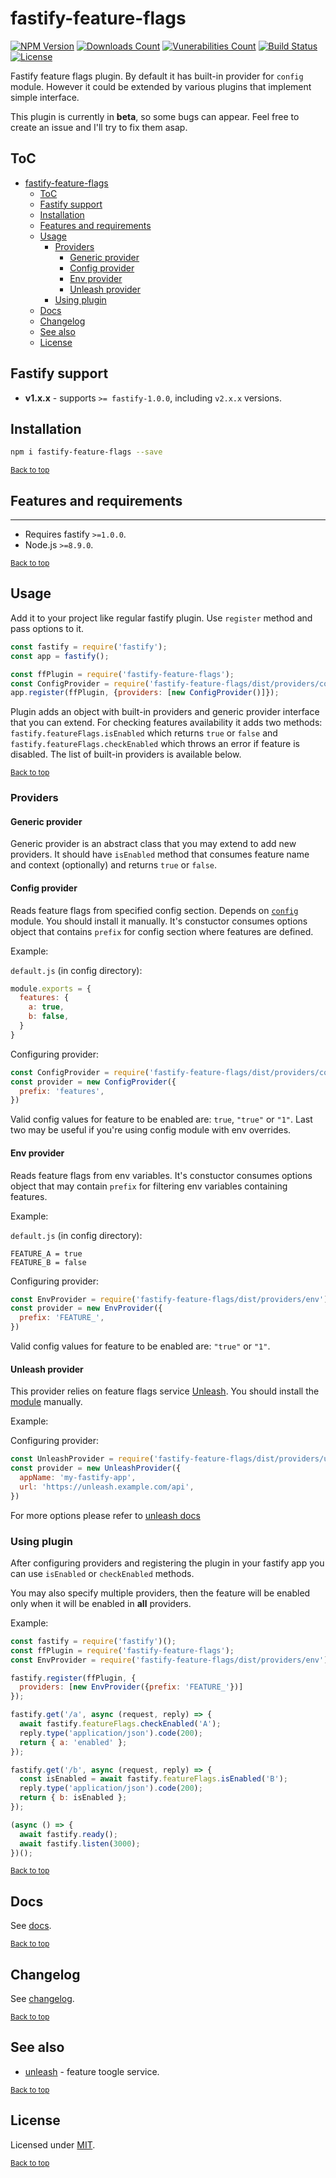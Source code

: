 # fastify-feature-flags

[![NPM Version](https://img.shields.io/npm/v/fastify-feature-flags.svg)](https://www.npmjs.com/package/fastify-feature-flags)
[![Downloads Count](https://img.shields.io/npm/dm/fastify-feature-flags.svg)](https://www.npmjs.com/package/fastify-feature-flags)
[![Vunerabilities Count](https://snyk.io/test/npm/fastify-feature-flags/badge.svg)](https://www.npmjs.com/package/fastify-feature-flags)
[![Build Status](https://gitlab.com/m03geek/fastify-feature-flags/badges/master/pipeline.svg)](https://gitlab.com/m03geek/fastify-feature-flags/commits/master)
[![License](https://img.shields.io/npm/l/fastify-feature-flags.svg)](https://gitlab.com/m03geek/fastify-feature-flags/blob/master/LICENSE)
<!-- [![Coverage Status](https://gitlab.com/m03geek/fastify-feature-flags/badges/master/coverage.svg)](https://gitlab.com/m03geek/fastify-feature-flags/commits/master) -->

Fastify feature flags plugin. By default it has built-in provider for `config` module. However it could be extended by various plugins that implement simple interface.

This plugin is currently in **beta**, so some bugs can appear. Feel free to create an issue and I'll try to fix them asap.

## ToC
- [fastify-feature-flags](#fastify-feature-flags)
  - [ToC](#toc)
  - [Fastify support](#fastify-support)
  - [Installation](#installation)
  - [Features and requirements](#features-and-requirements)
  - [Usage](#usage)
    - [Providers](#providers)
      - [Generic provider](#generic-provider)
      - [Config provider](#config-provider)
      - [Env provider](#env-provider)
      - [Unleash provider](#unleash-provider)
    - [Using plugin](#using-plugin)
  - [Docs](#docs)
  - [Changelog](#changelog)
  - [See also](#see-also)
  - [License](#license)

## Fastify support

- **v1.x.x** - supports `>= fastify-1.0.0`, including `v2.x.x` versions.

## Installation

```sh
npm i fastify-feature-flags --save
```

<sub>[Back to top](#toc)</sub>

## Features and requirements

--- 

* Requires fastify `>=1.0.0`.
* Node.js `>=8.9.0`.

<sub>[Back to top](#toc)</sub>

## Usage

Add it to your project like regular fastify plugin. Use `register` method and pass options to it.

```js
const fastify = require('fastify');
const app = fastify();

const ffPlugin = require('fastify-feature-flags');
const ConfigProvider = require('fastify-feature-flags/dist/providers/config');
app.register(ffPlugin, {providers: [new ConfigProvider()]});
```

Plugin adds an object with built-in providers and generic provider interface that you can extend. For checking features availability it adds two methods: `fastify.featureFlags.isEnabled` which returns `true` or `false` and `fastify.featureFlags.checkEnabled` which throws an error if feature is disabled. The list of built-in providers is available below.

<sub>[Back to top](#toc)</sub>

### Providers

#### Generic provider

Generic provider is an abstract class that you may extend to add new providers. It should have `isEnabled` method that consumes feature name and context (optionally) and returns `true` or `false`.

#### Config provider

Reads feature flags from specified config section. Depends on [`config`](https://www.npmjs.com/package/config) module. You should install it manually. It's constuctor consumes options object that contains `prefix` for config section where features are defined.

Example:

`default.js` (in config directory):
```js
module.exports = {
  features: {
    a: true,
    b: false,
  }
}
```

Configuring provider:
```js
const ConfigProvider = require('fastify-feature-flags/dist/providers/config');
const provider = new ConfigProvider({
  prefix: 'features',
})
```

Valid config values for feature to be enabled are: `true`, `"true"` or `"1"`. Last two may be useful if you're using config module with env overrides. 

#### Env provider

Reads feature flags from env variables. It's constuctor consumes options object that may contain `prefix` for filtering env variables containing features.

Example:

`default.js` (in config directory):
```.env
FEATURE_A = true
FEATURE_B = false
```

Configuring provider:
```js
const EnvProvider = require('fastify-feature-flags/dist/providers/env');
const provider = new EnvProvider({
  prefix: 'FEATURE_',
})
```

Valid config values for feature to be enabled are: `"true"` or `"1"`. 

#### Unleash provider

This provider relies on feature flags service [Unleash](https://github.com/Unleash/unleash). You should install the [module](https://www.npmjs.com/package/unleash-client) manually.

Example:

Configuring provider:
```js
const UnleashProvider = require('fastify-feature-flags/dist/providers/unleash');
const provider = new UnleashProvider({
  appName: 'my-fastify-app',
  url: 'https://unleash.example.com/api',
})
```

For more options please refer to [unleash docs](https://github.com/unleash/unleash-client-node#advanced-usage)

### Using plugin

After configuring providers and registering the plugin in your fastify app you can use `isEnabled` or `checkEnabled` methods.

You may also specify multiple providers, then the feature will be enabled only when it will be enabled in **all** providers.

Example: 

```js
const fastify = require('fastify')();
const ffPlugin = require('fastify-feature-flags');
const EnvProvider = require('fastify-feature-flags/dist/providers/env');

fastify.register(ffPlugin, {
  providers: [new EnvProvider({prefix: 'FEATURE_'})]
});

fastify.get('/a', async (request, reply) => {
  await fastify.featureFlags.checkEnabled('A');
  reply.type('application/json').code(200);
  return { a: 'enabled' };
});

fastify.get('/b', async (request, reply) => {
  const isEnabled = await fastify.featureFlags.isEnabled('B');
  reply.type('application/json').code(200);
  return { b: isEnabled };
});

(async () => {
  await fastify.ready();
  await fastify.listen(3000);
})();
```

<sub>[Back to top](#toc)</sub>

## Docs

See [docs](docs/README.md).

<sub>[Back to top](#toc)</sub>

## Changelog

See [changelog](CHANGELOG.md).

<sub>[Back to top](#toc)</sub>

## See also

* [unleash](https://github.com/Unleash/unleash) - feature toogle service.

<sub>[Back to top](#toc)</sub>

## License

Licensed under [MIT](./LICENSE).

<sub>[Back to top](#toc)</sub>
